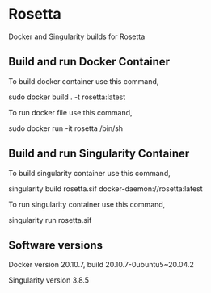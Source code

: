 # Rosetta

Docker and Singularity builds for Rosetta

## Build and run Docker Container

To build docker container use this command, 

sudo docker build . -t rosetta:latest

To run docker file use this command, 

sudo docker run -it rosetta /bin/sh


## Build and run Singularity Container

To build singularity container use this command, 

singularity build rosetta.sif docker-daemon://rosetta:latest

To run singularity container use this command, 

singularity run rosetta.sif

## Software versions
Docker version 20.10.7, build 20.10.7-0ubuntu5~20.04.2

Singularity version 3.8.5


